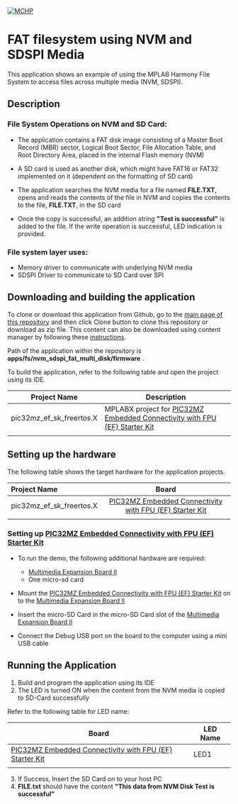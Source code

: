 [![MCHP](https://www.microchip.com/ResourcePackages/Microchip/assets/dist/images/logo.png)](https://www.microchip.com)

# FAT filesystem using NVM and SDSPI Media

This application shows an example of using the MPLAB Harmony File System to access files across multiple media (NVM, SDSPI).

## Description

### File System Operations on NVM and SD Card:

- The application contains a FAT disk image consisting of a Master Boot Record (MBR) sector, Logical Boot Sector, File Allocation Table, and Root Directory Area, placed in the internal Flash memory (NVM)

- A SD card is used as another disk, which might have FAT16 or FAT32 implemented on it (dependent on the formatting of SD card) 

- The application searches the NVM media for a file named **FILE.TXT**, opens and reads the contents of the file in NVM and copies the contents to the file, **FILE.TXT**, in the SD card 

- Once the copy is successful, an addition string **"Test is successful"** is added to the file. If the write operation is successful, LED indication is provided. 

### File system layer uses:
- Memory driver to communicate with underlying NVM media
- SDSPI Driver to communicate to SD Card over SPI

## Downloading and building the application

To clone or download this application from Github, go to the [main page of this repository](https://github.com/Microchip-MPLAB-Harmony/core_apps_pic32mz_ef) and then click Clone button to clone this repository or download as zip file.
This content can also be downloaded using content manager by following these [instructions](https://github.com/Microchip-MPLAB-Harmony/contentmanager/wiki).

Path of the application within the repository is **apps/fs/nvm_sdspi_fat_multi_disk/firmware** .

To build the application, refer to the following table and open the project using its IDE.

| Project Name      | Description                                    |
| ----------------- | ---------------------------------------------- |
| pic32mz_ef_sk_freertos.X | MPLABX project for [PIC32MZ Embedded Connectivity with FPU (EF) Starter Kit](https://www.microchip.com/DevelopmentTools/ProductDetails/dm320007) |
|||

## Setting up the hardware

The following table shows the target hardware for the application projects.

| Project Name| Board|
|:---------|:---------:|
| pic32mz_ef_sk_freertos.X | [PIC32MZ Embedded Connectivity with FPU (EF) Starter Kit](https://www.microchip.com/DevelopmentTools/ProductDetails/dm320007) |
|||

### Setting up [PIC32MZ Embedded Connectivity with FPU (EF) Starter Kit](https://www.microchip.com/DevelopmentTools/ProductDetails/dm320007)

- To run the demo, the following additional hardware are required:
    - [Multimedia Expansion Board II](https://www.microchip.com/Developmenttools/ProductDetails/DM320005-2)
    - One micro-sd card

- Mount the [PIC32MZ Embedded Connectivity with FPU (EF) Starter Kit](https://www.microchip.com/DevelopmentTools/ProductDetails/dm320007) on to the [Multimedia Expansion Board II](https://www.microchip.com/Developmenttools/ProductDetails/DM320005-2)

- Insert the micro-SD Card in the micro-SD Card slot of the [Multimedia Expansion Board II](https://www.microchip.com/Developmenttools/ProductDetails/DM320005-2)

- Connect the Debug USB port on the board to the computer using a mini USB cable

## Running the Application

1. Build and program the application using its IDE
2. The LED is turned ON when the content from the NVM media is copied to SD-Card successfully

Refer to the following table for LED name:

| Board | LED Name |
| ----- | -------- |
|  [PIC32MZ Embedded Connectivity with FPU (EF) Starter Kit](https://www.microchip.com/DevelopmentTools/ProductDetails/dm320007) | LED1 |
|||

3. If Success, Insert the SD Card on to your host PC
4. **FILE.txt** should have the content **"This data from NVM Disk Test is successful"**
